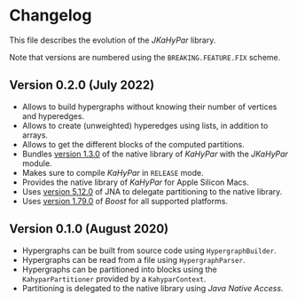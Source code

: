 # Changelog

This file describes the evolution of the *JKaHyPar* library.

Note that versions are numbered using the `BREAKING.FEATURE.FIX` scheme.

## Version 0.2.0 (July 2022)

+ Allows to build hypergraphs without knowing their number of vertices and
  hyperedges.
+ Allows to create (unweighted) hyperedges using lists, in addition to arrays.
+ Allows to get the different blocks of the computed partitions.
+ Bundles [version 1.3.0](https://github.com/kahypar/kahypar/releases/tag/1.3.0)
  of the native library of *KaHyPar* with the *JKaHyPar* module.
+ Makes sure to compile *KaHyPar* in `RELEASE` mode.
+ Provides the native library of *KaHyPar* for Apple Silicon Macs.
+ Uses [version 5.12.0](https://github.com/java-native-access/jna/releases/tag/5.12.0)
  of JNA to delegate partitioning to the native library.
+ Uses [version 1.79.0](https://www.boost.org/doc/libs/1_79_0/) of *Boost* for
  all supported platforms.

## Version 0.1.0 (August 2020)

+ Hypergraphs can be built from source code using `HypergraphBuilder`.
+ Hypergraphs can be read from a file using `HypergraphParser`.
+ Hypergraphs can be partitioned into blocks using the `KahyparPartitioner`
  provided by a `KahyparContext`.
+ Partitioning is delegated to the native library using *Java Native Access*.
